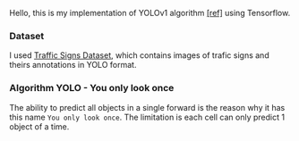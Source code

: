 Hello, this is my implementation of YOLOv1 algorithm [[ref]](https://arxiv.org/abs/1506.02640) using Tensorflow.

### Dataset
I used [Traffic Signs Dataset](https://www.kaggle.com/datasets/valentynsichkar/traffic-signs-dataset-in-yolo-format/data), which contains images of trafic signs and theirs annotations in YOLO format.

### Algorithm YOLO - You only look once
The ability to predict all objects in a single forward is the reason why it has this name `You only look once`. The limitation is each cell can only predict 1 object of a time.
